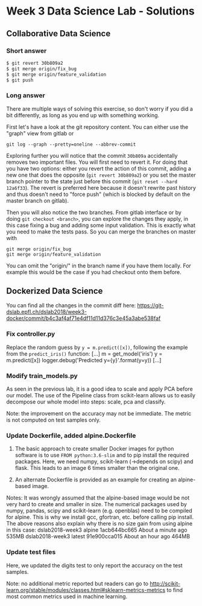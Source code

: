 # Week 3 Data Science Lab - Solutions

## Collaborative Data Science

### Short answer

```bash
$ git revert 30b809a2
$ git merge origin/fix_bug
$ git merge origin/feature_validation
$ git push
```

### Long answer

There are multiple ways of solving this exercise, so don't worry if you did a bit differently, as long as you end up with something working.

First let's have a look at the git repository content. You can either use the "graph" view from gitlab or

```
git log --graph --pretty=oneline --abbrev-commit
```

Exploring further you will notice that the commit ```30b809a``` accidentally removes two important files. You will first need to revert it.
For doing that you have two options: either you revert the action of this commit, adding a new one that does the opposite (```git revert 30b809a2```) or you set the master branch pointer to the state just before this commit (```git reset --hard 12a6f33```). The revert is preferred here because it doesn't rewrite past history and thus doesn't need to "force push" (which is blocked by default on the master branch on gitlab).

Then you will also notice the two branches. From gitlab interface or by doing ```git checkout <branch>```, you can explore the changes they apply, in this case fixing a bug and adding some input validation. This is exactly what you need to make the tests pass. So you can merge the branches on master with

```
git merge origin/fix_bug
git merge origin/feature_validation
```

You can omit the "origin/" in the branch name if you have them locally. For example this would be the case if you had checkout onto them before.

## Dockerized Data Science

You can find all the changes in the commit diff here: <https://git-dslab.epfl.ch/dslab2018/week3-docker/commit/b4c3af4af71e4df11d11d376c3e45a3abe538faf>

### Fix controller.py

Replace the random guess by `y = m.predict([x])`, following the
example from the `predict_iris()` function:
[...]
m = get_model('iris')
y = m.predict([x])
logger.debug('Predicted y={y}'.format(y=y))
[...]


### Modify train_models.py

As seen in the previous lab, it is a good idea to scale and apply PCA before our model.
The use of the Pipeline class from scikit-learn allows us to easily decompose our whole model
into steps: scale, pca and classify.

Note: the improvement on the accuracy may not be immediate. The metric is not computed on test samples only.


### Update Dockerfile, added alpine.Dockerfile

1. The basic approach to create smaller Docker images for python software is to use `FROM python:3.6-slim`
and to pip install the required packages. Here, we need numpy, scikit-learn (->depends on scipy) and flask.
This leads to an image 6 times smaller than the original one.

2. An alternate Dockerfile is provided as an example for creating an alpine-based image.

Notes:
It was wrongly assumed that the alpine-based image would be not very hard to create and smaller in size.
The numerical packages used by numpy, pandas, scipy and scikit-learn (e.g. openblas) need to be compiled for alpine.
This is why we install gcc, gfortran, etc. before calling pip install.
The above reasons also explain why there is no size gain from using alpine in this case:
dslab2018-week3                                 alpine              1acb644bc665        About a minute ago   535MB
dslab2018-week3                                 latest              91e900cca015        About an hour ago    464MB


### Update test files

Here, we updated the digits test to only report the accuracy on the test samples.

Note: no additional metric reported but readers can go to http://scikit-learn.org/stable/modules/classes.html#sklearn-metrics-metrics
to find most common metrics used in machine learning.
